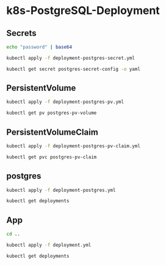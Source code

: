 # k8s-PostgreSQL-Deployment

## Secrets

```bash
echo "password" | base64

kubectl apply -f deployment-postgres-secret.yml

kubectl get secret postgres-secret-config -o yaml
```

## PersistentVolume

```bash
kubectl apply -f deployment-postgres-pv.yml

kubectl get pv postgres-pv-volume
```

## PersistentVolumeClaim

```bash
kubectl apply -f deployment-postgres-pv-claim.yml

kubectl get pvc postgres-pv-claim
```

## postgres

```bash
kubectl apply -f deployment-postgres.yml

kubectl get deployments
```

## App

```bash
cd ..

kubectl apply -f deployment.yml

kubectl get deployments
```
